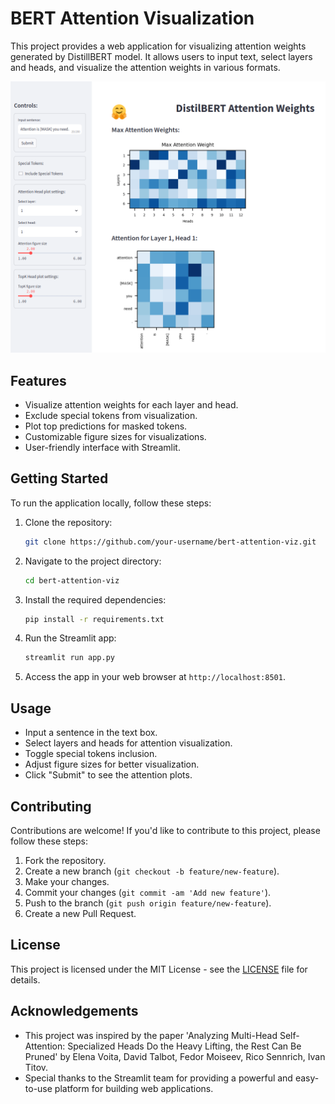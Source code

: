 # BERT Attention Visualization

This project provides a web application for visualizing attention weights generated by DistillBERT model. It allows users to input text, select layers and heads, and visualize the attention weights in various formats.

<div align="center">
  <img src="src/assets/screen.png" alt="BERT Attention Visualization" width="600"/>
</div>



## Features

- Visualize attention weights for each layer and head.
- Exclude special tokens from visualization.
- Plot top predictions for masked tokens.
- Customizable figure sizes for visualizations.
- User-friendly interface with Streamlit.

## Getting Started

To run the application locally, follow these steps:

1. Clone the repository:

   ```bash
   git clone https://github.com/your-username/bert-attention-viz.git
   ```

2. Navigate to the project directory:

   ```bash
   cd bert-attention-viz
   ```

3. Install the required dependencies:

   ```bash
   pip install -r requirements.txt
   ```

4. Run the Streamlit app:

   ```bash
   streamlit run app.py
   ```

5. Access the app in your web browser at `http://localhost:8501`.

## Usage

- Input a sentence in the text box.
- Select layers and heads for attention visualization.
- Toggle special tokens inclusion.
- Adjust figure sizes for better visualization.
- Click "Submit" to see the attention plots.

## Contributing

Contributions are welcome! If you'd like to contribute to this project, please follow these steps:

1. Fork the repository.
2. Create a new branch (`git checkout -b feature/new-feature`).
3. Make your changes.
4. Commit your changes (`git commit -am 'Add new feature'`).
5. Push to the branch (`git push origin feature/new-feature`).
6. Create a new Pull Request.

## License

This project is licensed under the MIT License - see the [LICENSE](LICENSE) file for details.

## Acknowledgements

- This project was inspired by the paper 'Analyzing Multi-Head Self-Attention: Specialized Heads Do the Heavy Lifting, the Rest Can Be Pruned' by Elena Voita, David Talbot, Fedor Moiseev, Rico Sennrich, Ivan Titov.
- Special thanks to the Streamlit team for providing a powerful and easy-to-use platform for building web applications.
